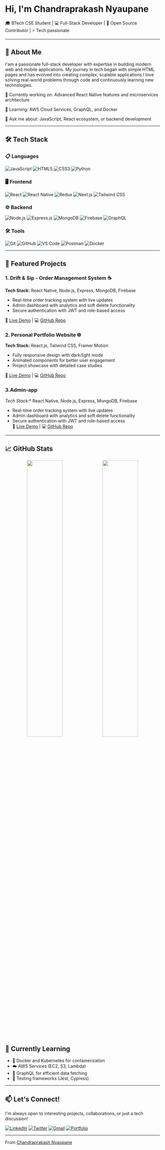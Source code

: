 # Hi, I'm Chandraprakash Nyaupane 

🎓 BTech CSE Student | 💻 Full-Stack Developer | 🚀 Open Source Contributor | ⚡ Tech passionate

---

## 🚀 About Me


I'am a passionate full-stack developer with expertise in building modern web and mobile applications. My journey in tech began with simple HTML pages and has evolved into creating complex, scalable applications.I love solving real-world problems through code and continuously learning new technologies.

🔭 Currently working on: Advanced React Native features and microservices architecture  

🌱 Learning: AWS Cloud Services, GraphQL, and Docker  

💬 Ask me about: JavaScript, React ecosystem, or backend development  


---

## 🛠️ Tech Stack

### 📋 Languages

![JavaScript](https://img.shields.io/badge/-JavaScript-F7DF1E?style=flat-square&logo=javascript&logoColor=black)
![HTML5](https://img.shields.io/badge/-HTML5-E34F26?style=flat-square&logo=html5&logoColor=white)
![CSS3](https://img.shields.io/badge/-CSS3-1572B6?style=flat-square&logo=css3&logoColor=white)
![Python](https://img.shields.io/badge/-Python-3776AB?style=flat-square&logo=python&logoColor=white)

### 🖥️ Frontend

![React](https://img.shields.io/badge/-React-61DAFB?style=flat-square&logo=react&logoColor=black)
![React Native](https://img.shields.io/badge/-React_Native-61DAFB?style=flat-square&logo=react&logoColor=black)
![Redux](https://img.shields.io/badge/-Redux-764ABC?style=flat-square&logo=redux&logoColor=white)
![Next.js](https://img.shields.io/badge/-Next.js-000000?style=flat-square&logo=next.js&logoColor=white)
![Tailwind CSS](https://img.shields.io/badge/-Tailwind_CSS-38B2AC?style=flat-square&logo=tailwind-css&logoColor=white)

### ⚙️ Backend

![Node.js](https://img.shields.io/badge/-Node.js-339933?style=flat-square&logo=node.js&logoColor=white)
![Express.js](https://img.shields.io/badge/-Express.js-000000?style=flat-square&logo=express&logoColor=white)
![MongoDB](https://img.shields.io/badge/-MongoDB-47A248?style=flat-square&logo=mongodb&logoColor=white)
![Firebase](https://img.shields.io/badge/-Firebase-FFCA28?style=flat-square&logo=firebase&logoColor=black)
![GraphQL](https://img.shields.io/badge/-GraphQL-E10098?style=flat-square&logo=graphql&logoColor=white)

### 🛠️ Tools

![Git](https://img.shields.io/badge/-Git-F05032?style=flat-square&logo=git&logoColor=white)
![GitHub](https://img.shields.io/badge/-GitHub-181717?style=flat-square&logo=github&logoColor=white)
![VS Code](https://img.shields.io/badge/-VS_Code-007ACC?style=flat-square&logo=visual-studio-code&logoColor=white)
![Postman](https://img.shields.io/badge/-Postman-FF6C37?style=flat-square&logo=postman&logoColor=white)
![Docker](https://img.shields.io/badge/-Docker-2496ED?style=flat-square&logo=docker&logoColor=white)

---

## 🚀 Featured Projects

### 1. Drift & Sip - Order Management System ☕
**Tech Stack:** React Native, Node.js, Express, MongoDB, Firebase  
- Real-time order tracking system with live updates  
- Admin dashboard with analytics and soft delete functionality  
- Secure authentication with JWT and role-based access  

🔗 [Live Demo](https://drift-and-sip-user-app.vercel.app/) | 💻 [GitHub Repo](https://github.com/arjunnyaupane16/drift-and-sip)

### 2. Personal Portfolio Website 🌐
**Tech Stack:** React.js, Tailwind CSS, Framer Motion  
- Fully responsive design with dark/light mode  
- Animated components for better user engagement  
- Project showcase with detailed case studies  

🔗 [Live Demo](https://arjunnyaupane16.vercel.app/) | 💻 [GitHub Repo](https://github.com/arjunnyaupane16/portfolio)

### 3.Admin-app
*Tech Stack:** React Native, Node.js, Express, MongoDB, Firebase  
- Real-time order tracking system with live updates  
- Admin dashboard with analytics and soft delete functionality  
- Secure authentication with JWT and role-based access  
🔗 [Live Demo](https://admin-app-rose.vercel.app/) | 💻 [GitHub Repo](https://github.com/arjunnyaupane16/admin-app)

---
## 📈 GitHub Stats

<div align="center">
  <img width="48%" src="https://github-readme-stats.vercel.app/api?username=arjunnyaupane16&show_icons=true&theme=radical" />
  <img width="48%" src="https://github-readme-streak-stats.herokuapp.com/?user=arjunnyaupane16&theme=radical" />
</div>

## 🌱 Currently Learning

- 🐳 Docker and Kubernetes for containerization  
- ☁️ AWS Services (EC2, S3, Lambda)  
- 🔗 GraphQL for efficient data fetching  
- 🧪 Testing frameworks (Jest, Cypress)  

---

## 📫 Let's Connect!

I'm always open to interesting projects, collaborations, or just a tech discussion!

[![LinkedIn](https://img.shields.io/badge/-LinkedIn-0077B5?style=for-the-badge&logo=linkedin&logoColor=white)](https://www.linkedin.com/in/arjunnyaupane16/)
[![Twitter](https://img.shields.io/badge/-Twitter-1DA1F2?style=for-the-badge&logo=twitter&logoColor=white)](https://twitter.com/arjunnyaupane16)
[![Gmail](https://img.shields.io/badge/-Gmail-D14836?style=for-the-badge&logo=gmail&logoColor=white)](mailto:arjunnyaupane16@gmail.com)
[![Portfolio](https://img.shields.io/badge/-Portfolio-000000?style=for-the-badge&logo=vercel&logoColor=white)](https://chandraprakashnyaupane.vercel.app/)

---
From [Chandraprakash Nyaupane](https://github.com/arjunnyaupane16)
